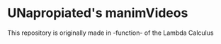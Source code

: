 # UNapropiated's manimVideos

This repository is originally made in -function- of the Lambda Calculus
